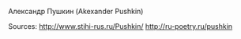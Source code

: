 Александр Пушкин (Akexander Pushkin)

Sources:
http://www.stihi-rus.ru/Pushkin/
http://ru-poetry.ru/pushkin
